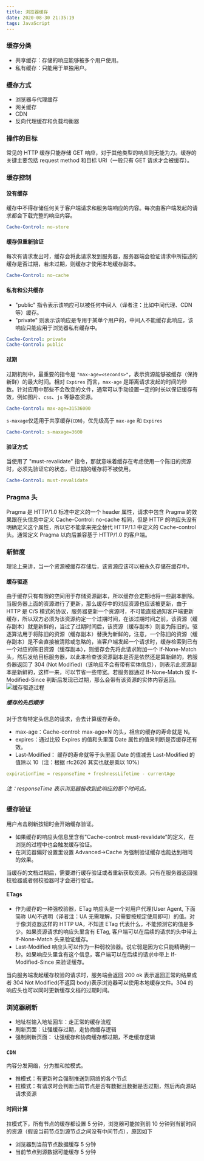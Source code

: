 ```yaml
---
title: 浏览器缓存
date: 2020-08-30 21:35:19
tags: JavaScript
---
```


### 缓存分类

- 共享缓存：存储的响应能够被多个用户使用。
- 私有缓存：只能用于单独用户。

### 缓存方式

- 浏览器与代理缓存
- 网关缓存
- CDN
- 反向代理缓存和负载均衡器

### 操作的目标

常见的 HTTP 缓存只能存储 GET 响应，对于其他类型的响应则无能为力。缓存的关键主要包括 request method 和目标 URI（一般只有 GET 请求才会被缓存）。

### 缓存控制

#### 没有缓存

缓存中不得存储任何关于客户端请求和服务端响应的内容。每次由客户端发起的请求都会下载完整的响应内容。

```yml
Cache-Control: no-store
```

#### 缓存但重新验证

每次有请求发出时，缓存会将此请求发到服务器，服务器端会验证请求中所描述的缓存是否过期，若未过期，则缓存才使用本地缓存副本。

```yml
Cache-Control: no-cache
```

#### 私有和公共缓存

- "public" 指令表示该响应可以被任何中间人（译者注：比如中间代理、CDN 等）缓存。
- "private" 则表示该响应是专用于某单个用户的，中间人不能缓存此响应，该响应只能应用于浏览器私有缓存中。

```yml
Cache-Control: private
Cache-Control: public
```

#### 过期

过期机制中，最重要的指令是 `"max-age=<seconds>"`，表示资源能够被缓存（保持新鲜）的最大时间。相对 `Expires` 而言，`max-age` 是距离请求发起的时间的秒数。针对应用中那些不会改变的文件，通常可以手动设置一定的时长以保证缓存有效，例如图片、`css`、`js` 等静态资源。

```yml
Cache-Control: max-age=31536000
```

`s-maxage`仅适用于共享缓存(`CDN`)，优先级高于 `max-age` 和 `Expires`

```yml
Cache-Control: s-maxage=3600
```

#### 验证方式

当使用了 "must-revalidate" 指令，那就意味着缓存在考虑使用一个陈旧的资源时，必须先验证它的状态，已过期的缓存将不被使用。

```yml
Cache-Control: must-revalidate
```

### Pragma 头

Pragma 是 HTTP/1.0 标准中定义的一个 header 属性，请求中包含 Pragma 的效果跟在头信息中定义 Cache-Control: no-cache 相同，但是 HTTP 的响应头没有明确定义这个属性，所以它不能拿来完全替代 HTTP/1.1 中定义的 Cache-control 头。通常定义 Pragma 以向后兼容基于 HTTP/1.0 的客户端。

### 新鲜度

理论上来讲，当一个资源被缓存存储后，该资源应该可以被永久存储在缓存中。

#### 缓存驱逐

由于缓存只有有限的空间用于存储资源副本，所以缓存会定期地将一些副本删除。当服务器上面的资源进行了更新，那么缓存中的对应资源也应该被更新，由于 HTTP 是 C/S 模式的协议，服务器更新一个资源时，不可能直接通知客户端更新缓存，所以双方必须为该资源约定一个过期时间，在该过期时间之前，该资源（缓存副本）就是新鲜的，当过了过期时间后，该资源（缓存副本）则变为陈旧的。驱逐算法用于将陈旧的资源（缓存副本）替换为新鲜的，注意，一个陈旧的资源（缓存副本）是不会直接被清除或忽略的，当客户端发起一个请求时，缓存检索到已有一个对应的陈旧资源（缓存副本），则缓存会先将此请求附加一个 If-None-Match 头，然后发给目标服务器，以此来检查该资源副本是否是依然还是算新鲜的，若服务器返回了 304 (Not Modified)（该响应不会有带有实体信息），则表示此资源副本是新鲜的，这样一来，可以节省一些带宽。若服务器通过 If-None-Match 或 If-Modified-Since 判断后发现已过期，那么会带有该资源的实体内容返回。
![缓存驱逐过程](/images/js/cache.png)

##### 缓存的先后顺序

对于含有特定头信息的请求，会去计算缓存寿命。

- max-age：Cache-control: max-age=N 的头，相应的缓存的寿命就是 N。
- expires：通过比较 Expires 的值和头里面 Date 属性的值来判断是否缓存还有效。
- Last-Modified： 缓存的寿命就等于头里面 Date 的值减去 Last-Modified 的值除以 10（注：根据 rfc2626 其实也就是乘以 10%）

```yml
expirationTime = responseTime + freshnessLifetime - currentAge
```

###### 注：responseTime 表示浏览器接收到此响应的那个时间点。

### 缓存验证

用户点击刷新按钮时会开始缓存验证。

- 如果缓存的响应头信息里含有"Cache-control: must-revalidate”的定义，在浏览的过程中也会触发缓存验证。
- 在浏览器偏好设置里设置 Advanced->Cache 为强制验证缓存也能达到相同的效果。

当缓存的文档过期后，需要进行缓存验证或者重新获取资源。只有在服务器返回强校验器或者弱校验器时才会进行验证。

#### ETags

- 作为缓存的一种强校验器，ETag 响应头是一个对用户代理(User Agent, 下面简称 UA)不透明（译者注：UA 无需理解，只需要按规定使用即可）的值。对于像浏览器这样的 HTTP UA，不知道 ETag 代表什么，不能预测它的值是多少。如果资源请求的响应头里含有 ETag, 客户端可以在后续的请求的头中带上 If-None-Match 头来验证缓存。
- Last-Modified 响应头可以作为一种弱校验器。说它弱是因为它只能精确到一秒。如果响应头里含有这个信息，客户端可以在后续的请求中带上 If-Modified-Since 来验证缓存。

当向服务端发起缓存校验的请求时，服务端会返回 200 ok 表示返回正常的结果或者 304 Not Modified(不返回 body)表示浏览器可以使用本地缓存文件。304 的响应头也可以同时更新缓存文档的过期时间。

### 浏览器刷新

- 地址栏输入地址回车：走正常的缓存流程
- 刷新页面：让强缓存过期，走协商缓存逻辑
- 强制刷新页面： 让强缓存和协商缓存都过期，不走缓存逻辑

### `CDN`

内容分发网络，分为推和拉模式。

- 推模式：有更新时会强制推送到网络的各个节点
- 拉模式：有请求时会判断当前节点是否有数据且数据是否过期，然后再向源站请求资源

#### 时间计算

拉模式下，所有节点的缓存都设置 5 分钟，浏览器可能拉到前 10 分钟到当前时间的资源（假设当前节点到源节点之间没有中间节点），原因如下

- 浏览器到当前节点数据缓存 5 分钟
- 当前节点到源数据可能缓存 5 分钟
